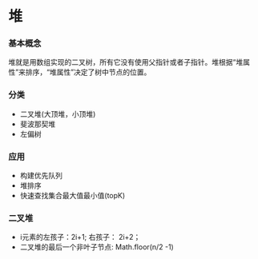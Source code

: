 # 堆
### 基本概念
堆就是用数组实现的二叉树，所有它没有使用父指针或者子指针。堆根据“堆属性”来排序，“堆属性”决定了树中节点的位置。

### 分类
- 二叉堆(大顶堆，小顶堆)
- 斐波那契堆
- 左偏树

### 应用
- 构建优先队列
- 堆排序
- 快速查找集合最大值最小值(topK)

### 二叉堆
- i元素的左孩子：2i+1; 右孩子： 2i+2；
- 二叉堆的最后一个非叶子节点: Math.floor(n/2 -1)